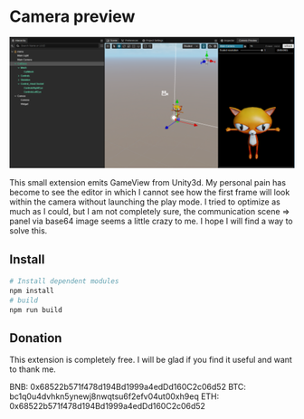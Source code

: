 # Camera preview

![image](./md/preview.png)

This small extension emits GameView from Unity3d.
My personal pain has become to see the editor in which I cannot see how the first frame will look within the camera without launching the play mode.
I tried to optimize as much as I could, but I am not completely sure, the communication scene => panel via base64 image seems a little crazy to me. I hope I will find a way to solve this.

## Install

```bash
# Install dependent modules
npm install
# build
npm run build
```

## Donation
This extension is completely free.
I will be glad if you find it useful and want to thank me.

BNB: 0x68522b571f478d194Bd1999a4edDd160C2c06d52
BTC: bc1q0u4dvhkn5ynewj8nwqtsu6f2efv04ut00xh9eq
ETH: 0x68522b571f478d194Bd1999a4edDd160C2c06d52
